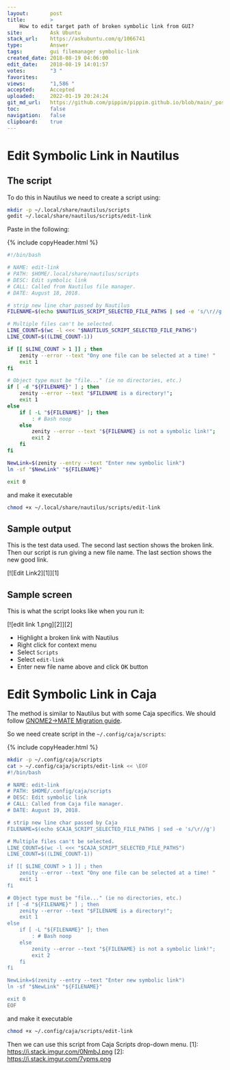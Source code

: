 ```yaml
---
layout:       post
title:        >
    How to edit target path of broken symbolic link from GUI?
site:         Ask Ubuntu
stack_url:    https://askubuntu.com/q/1066741
type:         Answer
tags:         gui filemanager symbolic-link
created_date: 2018-08-19 04:06:00
edit_date:    2018-08-19 14:01:57
votes:        "3 "
favorites:    
views:        "1,586 "
accepted:     Accepted
uploaded:     2022-01-19 20:24:24
git_md_url:   https://github.com/pippim/pippim.github.io/blob/main/_posts/2018/2018-08-19-How-to-edit-target-path-of-broken-symbolic-link-from-GUI^.md
toc:          false
navigation:   false
clipboard:    true
---
```


# Edit Symbolic Link in Nautilus

## The script



To do this in Nautilus we need to create a script using:

``` bash
mkdir -p ~/.local/share/nautilus/scripts
gedit ~/.local/share/nautilus/scripts/edit-link
```

Paste in the following:

<!-- lang-bash -->

{% include copyHeader.html %}
``` bash
#!/bin/bash

# NAME: edit-link
# PATH: $HOME/.local/share/nautilus/scripts
# DESC: Edit symbolic link
# CALL: Called from Nautilus file manager.
# DATE: August 18, 2018.

# strip new line char passed by Nautilus
FILENAME=$(echo $NAUTILUS_SCRIPT_SELECTED_FILE_PATHS | sed -e 's/\r//g')

# Multiple files can't be selected.
LINE_COUNT=$(wc -l <<< "$NAUTILUS_SCRIPT_SELECTED_FILE_PATHS")
LINE_COUNT=$((LINE_COUNT-1))

if [[ $LINE_COUNT > 1 ]] ; then
    zenity --error --text "Ony one file can be selected at a time! "
    exit 1
fi

# Object type must be "file..." (ie no directories, etc.)
if [ -d "${FILENAME}" ] ; then
    zenity --error --text "$FILENAME is a directory!";
    exit 1
else
    if [ -L "${FILENAME}" ]; then
        : # Bash noop
    else
        zenity --error --text "${FILENAME} is not a symbolic link!";
        exit 2
    fi
fi

NewLink=$(zenity --entry --text "Enter new symbolic link")
ln -sf "$NewLink" "${FILENAME}"

exit 0
```

and make it executable

``` bash
chmod +x ~/.local/share/nautilus/scripts/edit-link
```

## Sample output

This is the test data used. The second last section shows the broken link. Then our script is run giving a new file name. The last section shows the new good link.

[![Edit Link2][1]][1]

## Sample screen

This is what the script looks like when you run it:

[![edit link 1.png][2]][2]

- Highlight a broken link with Nautilus
- Right click for context menu
- Select `Scripts`
- Select `edit-link`
- Enter new file name above and click <kbd>OK</kbd> button

# Edit Symbolic Link in Caja

The method is similar to Nautilus but with some Caja specifics. We should follow [GNOME2→MATE Migration guide](http://wiki.mate-desktop.org/migrating).

So we need create script in the `~/.config/caja/scripts`:

{% include copyHeader.html %}
``` bash
mkdir -p ~/.config/caja/scripts
cat > ~/.config/caja/scripts/edit-link << \EOF
#!/bin/bash

# NAME: edit-link
# PATH: $HOME/.config/caja/scripts
# DESC: Edit symbolic link
# CALL: Called from Caja file manager.
# DATE: August 19, 2018.

# strip new line char passed by Caja
FILENAME=$(echo $CAJA_SCRIPT_SELECTED_FILE_PATHS | sed -e 's/\r//g')

# Multiple files can't be selected.
LINE_COUNT=$(wc -l <<< "$CAJA_SCRIPT_SELECTED_FILE_PATHS")
LINE_COUNT=$((LINE_COUNT-1))

if [[ $LINE_COUNT > 1 ]] ; then
    zenity --error --text "Ony one file can be selected at a time! "
    exit 1
fi

# Object type must be "file..." (ie no directories, etc.)
if [ -d "${FILENAME}" ] ; then
    zenity --error --text "$FILENAME is a directory!";
    exit 1
else
    if [ -L "${FILENAME}" ]; then
        : # Bash noop
    else
        zenity --error --text "${FILENAME} is not a symbolic link!";
        exit 2
    fi
fi

NewLink=$(zenity --entry --text "Enter new symbolic link")
ln -sf "$NewLink" "${FILENAME}"

exit 0
EOF
```

and make it executable

``` bash
chmod +x ~/.config/caja/scripts/edit-link
```

Then we can use this script from Caja Scripts drop-down menu. 
  [1]: https://i.stack.imgur.com/0NmbJ.png
  [2]: https://i.stack.imgur.com/7ypms.png

